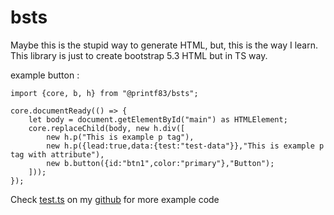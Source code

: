 # bsts

Maybe this is the stupid way to generate HTML, but, this is the way I learn. 
This library is just to create bootstrap 5.3 HTML but in TS way.

example button :

```
import {core, b, h} from "@printf83/bsts";

core.documentReady(() => {
	let body = document.getElementById("main") as HTMLElement;
	core.replaceChild(body, new h.div([
        new h.p("This is example p tag"),
        new h.p({lead:true,data:{test:"test-data"}},"This is example p tag with attribute"),
        new b.button({id:"btn1",color:"primary"},"Button");
    ]));
});
```

Check [test.ts](https://github.com/printf83/bsts-test/tree/master/src/index.ts) on my [github](https://github.com/printf83/bsts-test) for more example code
